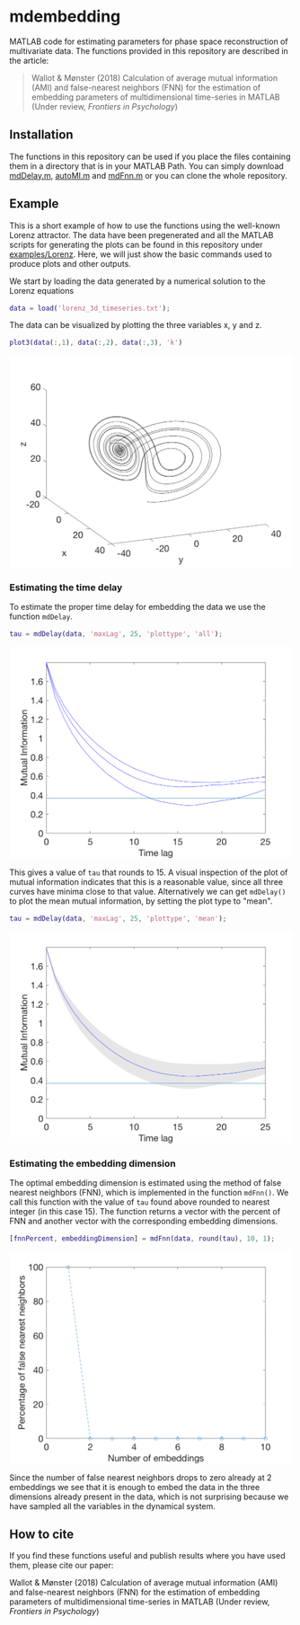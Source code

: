 # mdembedding
MATLAB code for estimating parameters for phase space reconstruction of multivariate data. The functions provided in this repository are described in the article:
> Wallot & Mønster (2018) Calculation of average mutual information (AMI) and false-nearest neighbors (FNN) for the estimation of embedding parameters of multidimensional time-series in MATLAB (Under review, *Frontiers in Psychology*)

## Installation
The functions in this repository can be used if you place the files containing them in a directory that is in your MATLAB Path. You can simply download [mdDelay.m](mdDelay.m), [autoMI.m](autoMI.m) and [mdFnn.m](mdFnn.m) or you can clone the whole repository.

## Example
This is a short example of how to use the functions using the well-known Lorenz attractor. The data have been pregenerated and all the MATLAB scripts for generating the plots can be found in this repository under [examples/Lorenz](examples/Lorenz). Here, we will just show the basic commands used to produce plots and other outputs.

We start by loading the data generated by a numerical solution to the Lorenz equations
```MATLAB
data = load('lorenz_3d_timeseries.txt');
```

The data can be visualized by plotting the three variables x, y and z.
```MATLAB
plot3(data(:,1), data(:,2), data(:,3), 'k')
```

![Figure 1a from paper](examples/Lorenz/Figure1a.png)

### Estimating the time delay
To estimate the proper time delay for embedding the data we use the function `mdDelay`.
```MATLAB
tau = mdDelay(data, 'maxLag', 25, 'plottype', 'all');
```
![Figure 2a from paper](examples/Lorenz/Figure2a.png)

This gives a value of `tau` that rounds to 15. A visual inspection of the plot of mutual information indicates that this is a reasonable value, since all three curves have minima close to that value. Alternatively we can get `mdDelay()` to plot the mean mutual information, by setting the plot type to "mean".
```MATLAB
tau = mdDelay(data, 'maxLag', 25, 'plottype', 'mean');
```
![Plot of mean AMI](examples/Lorenz/Figure2a_mean.png)

### Estimating the embedding dimension
The optimal embedding dimension is estimated using the method of false nearest neighbors (FNN), which is implemented in the function `mdFnn()`. We call this function with the value of `tau` found above rounded to nearest integer (in this case 15). The function returns a vector with the percent of FNN and another vector with the corresponding embedding dimensions.
```MATLAB
[fnnPercent, embeddingDimension] = mdFnn(data, round(tau), 10, 1);
```
![Figure 2b from paper](examples/Lorenz/Figure2b.png)

Since the number of false nearest neighbors drops to zero already at 2 embeddings we see that it is enough to embed the data in the three dimensions already present in the data, which is not surprising because we have sampled all the variables in the dynamical system.

## How to cite
If you find these functions useful and publish results where you have used them, please cite our paper:

Wallot & Mønster (2018) Calculation of average mutual information (AMI) and false-nearest neighbors (FNN) for the estimation of embedding parameters of multidimensional time-series in MATLAB (Under review, *Frontiers in Psychology*)
